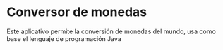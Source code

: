 
# Conversor de monedas
Este aplicativo permite la conversión de monedas del mundo, usa como base el lenguaje de programación Java




